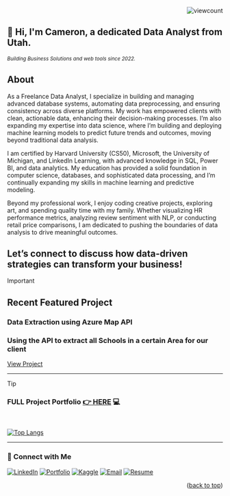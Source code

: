 <a name="readme-top"></a>
<p align="right">
  <img src="https://komarev.com/ghpvc/?username=CameronCSS&style=flat" alt="viewcount">
</p>


## 👋 Hi, I'm Cameron, a dedicated Data Analyst from Utah.

<sub><em>Building Business Solutions and web tools since 2022.</em> </sub>
<br>

## **About**
As a Freelance Data Analyst, I specialize in building and managing advanced database systems, automating data preprocessing, and ensuring consistency across diverse platforms. My work has empowered clients with clean, actionable data, enhancing their decision-making processes. I’m also expanding my expertise into data science, where I’m building and deploying machine learning models to predict future trends and outcomes, moving beyond traditional data analysis.

I am certified by Harvard University (CS50), Microsoft, the University of Michigan, and LinkedIn Learning, with advanced knowledge in SQL, Power BI, and data analytics. 
My education has provided a solid foundation in computer science, databases, and sophisticated data processing, and I’m continually expanding my skills in machine learning and predictive modeling.

Beyond my professional work, I enjoy coding creative projects, exploring art, and spending quality time with my family. Whether visualizing HR performance metrics, analyzing review sentiment with NLP, or conducting retail price comparisons, I am dedicated to pushing the boundaries of data analysis to drive meaningful outcomes.

Let’s connect to discuss how data-driven strategies can transform your business!
----


> [!IMPORTANT] 
> ## Recent Featured Project
> ### Data Extraction using Azure Map API
> ### Using the API to extract all Schools in a certain Area for our client
> [View Project](https://github.com/CameronCSS/Azure_Map_API/blob/master/README.md)
<hr>

> [!TIP]
> ### FULL Project Portfolio [👉 HERE](https://github.com/CameronCSS/PersonalProjects/blob/main/README.md) :computer:
<br>


[![Top Langs](https://github-readme-stats.vercel.app/api/top-langs/?username=CameronCSS&layout=compact&hide=css&theme=dark)](https://github.com/anuraghazra/github-readme-stats)


----

### 💬 Connect with Me

<span>[![LinkedIn](https://github.com/user-attachments/assets/d1d2f882-0bda-46cb-9b7c-9f01eff81da9)](https://www.linkedin.com/in/cameron-css/) [![Portfolio](https://github.com/user-attachments/assets/eb2e9672-e765-442f-89d7-149c7e7db0a8)](https://CamDoesData.com) [![Kaggle](https://github.com/user-attachments/assets/ef5fbcf3-067a-4bb1-b5cd-fd4e369df980)](https://www.kaggle.com/cameronseamons) [![Email](https://github.com/user-attachments/assets/12af3cba-137e-498f-abe1-c66108e5e57a)](mailto:CameronSeamons@gmail.com)  [![Resume](https://github.com/user-attachments/assets/1ee4d4d1-22cd-42ff-b2e4-be7185269306)](https://drive.google.com/file/d/1YaM4hDtt2-79ShBVTN06Y3BU79LvFw6J/view?usp=sharing)</span>

<p align="right">(<a href="#readme-top">back to top</a>)</p>
